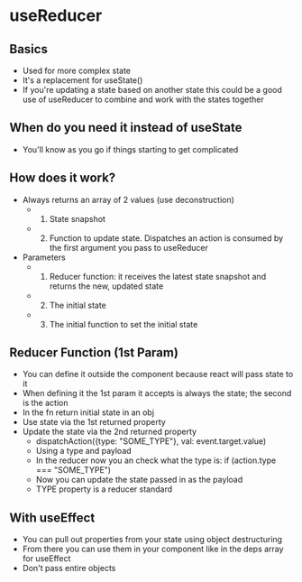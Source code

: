 # useReducer

## Basics
- Used for more complex state
- It's a replacement for useState()
- If you're updating a state based on another state this could be a good use of useReducer to combine and work with the states together

## When do you need it instead of useState
- You'll know as you go if things starting to get complicated

## How does it work?
- Always returns an array of 2 values (use deconstruction)
  - 1. State snapshot
  - 2. Function to update state. Dispatches an action is consumed by the first argument you pass to useReducer
- Parameters
  - 1. Reducer function: it receives the latest state snapshot and returns the new, updated state
  - 2. The initial state
  - 3. The initial function to set the initial state

## Reducer Function (1st Param)
- You can define it outside the component because react will pass state to it
- When defining it the 1st param it accepts is always the state; the second is the action
- In the fn return initial state in an obj
- Use state via the 1st returned property
- Update the state via the 2nd returned property
  - dispatchAction({type: "SOME_TYPE"}, val: event.target.value)
  - Using a type and payload
  - In the reducer now you an check what the type is: if (action.type === "SOME_TYPE")
  - Now you can update the state passed in as the payload
  - TYPE property is a reducer standard

## With useEffect
- You can pull out properties from your state using object destructuring
- From there you can use them in your component like in the deps array for useEffect
- Don't pass entire objects
